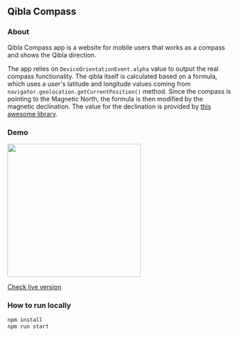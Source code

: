 ## Qibla Compass

### About
Qibla Compass app is a website for mobile users that works as a compass and shows the Qibla direction.

The app relies on `DeviceOrientationEvent.alpha` value to output the real compass functionality. The qibla itself is calculated based on a formula, which uses 
a user's latitude and longitude values coming from `navigator.geolocation.getCurrentPosition()` method. Since the compass is pointing to the Magnetic North, the formula is
then modified by the magnetic declination. The value for the declination is provided by [this awesome library](https://github.com/naturalatlas/geomagnetism).

### Demo
<img src="http://dl4.joxi.net/drive/2023/01/23/0050/3554/3292642/42/2925e536b3.jpg" width="300" />

[Check live version](https://qibla-compass.netlify.app)

### How to run locally
```sh
npm install
npm run start
